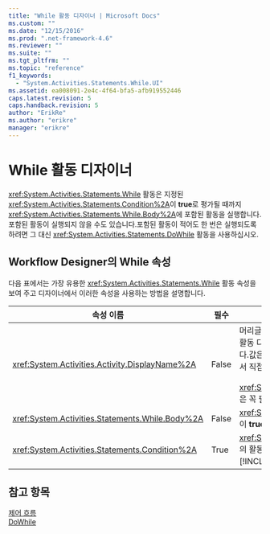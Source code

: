 ```yaml
---
title: "While 활동 디자이너 | Microsoft Docs"
ms.custom: ""
ms.date: "12/15/2016"
ms.prod: ".net-framework-4.6"
ms.reviewer: ""
ms.suite: ""
ms.tgt_pltfrm: ""
ms.topic: "reference"
f1_keywords: 
  - "System.Activities.Statements.While.UI"
ms.assetid: ea008091-2e4c-4f64-bfa5-afb919552446
caps.latest.revision: 5
caps.handback.revision: 5
author: "ErikRe"
ms.author: "erikre"
manager: "erikre"
---
```

# While 활동 디자이너
<xref:System.Activities.Statements.While> 활동은 지정된 <xref:System.Activities.Statements.Condition%2A>이 **true**로 평가될 때까지 <xref:System.Activities.Statements.While.Body%2A>에 포함된 활동을 실행합니다.포함된 활동이 실행되지 않을 수도 있습니다.포함된 활동이 적어도 한 번은 실행되도록 하려면 그 대신 <xref:System.Activities.Statements.DoWhile> 활동을 사용하십시오.  
  
## Workflow Designer의 While 속성  
 다음 표에서는 가장 유용한 <xref:System.Activities.Statements.While> 활동 속성을 보여 주고 디자이너에서 이러한 속성을 사용하는 방법을 설명합니다.  
  
|속성 이름|필수|사용법|  
|-----------|--------|---------|  
|<xref:System.Activities.Activity.DisplayName%2A>|False|머리글에 <xref:System.Activities.Statements.While> 활동 디자이너의 이름을 지정합니다.기본값은 While입니다.값은 **속성** 창에서 편집하거나 활동 디자이너 머리글에서 직접 편집할 수 있습니다.<br /><br /> <xref:System.Activities.Activity.DisplayName%2A>은 꼭 필요하지 않더라도 사용하는 것이 좋습니다.|  
|<xref:System.Activities.Statements.While.Body%2A>|False|<xref:System.Activities.Statements.Condition%2A>이 **true**로 평가될 때 실행할 활동을 포함합니다.|  
|<xref:System.Activities.Statements.Condition%2A>|True|<xref:System.Activities.Statements.While.Body%2A>의 활동을 실행할지 여부를 결정하기 위해 평가하는 [!INCLUDE[vbprvb](../code-quality/includes/vbprvb_md.md)] 식을 포함합니다.|  
  
## 참고 항목  
 [제어 흐름](../workflow-designer/control-flow-activity-designers.md)   
 [DoWhile](../workflow-designer/dowhile-activity-designer.md)